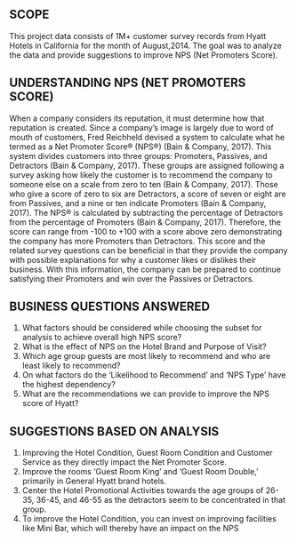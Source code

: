 ## SCOPE
This project data consists of 1M+ customer survey records from Hyatt Hotels in California for the month of August,2014. The goal was to analyze the data and provide suggestions to improve NPS (Net Promoters Score).

## UNDERSTANDING NPS (NET PROMOTERS SCORE)
When a company considers its reputation, it must determine how that reputation is created.  Since a company’s image is largely due to word of mouth of customers, Fred Reichheld devised a system to calculate what he termed as a Net Promoter Score®  (NPS®) (Bain & Company, 2017).  This system divides customers into three groups: Promoters, Passives, and Detractors (Bain & Company, 2017).  These groups are assigned following a survey asking how likely the customer is to recommend the company to someone else on a scale from zero to ten (Bain & Company, 2017).  Those who give a score of zero to six are Detractors, a score of seven or eight are from Passives, and a nine or ten indicate Promoters (Bain & Company, 2017).  The NPS® is calculated by subtracting the percentage of Detractors from the percentage of Promoters (Bain & Company, 2017). Therefore, the score can range from -100 to +100 with a score above zero demonstrating the company has more Promoters than Detractors.  This score and the related survey questions can be beneficial in that they provide the company with possible explanations for why a customer likes or dislikes their business.  With this information, the company can be prepared to continue satisfying their Promoters and win over the Passives or Detractors. 

## BUSINESS QUESTIONS ANSWERED
1.	What factors should be considered while choosing the subset for analysis to achieve overall high NPS score?
2.	What is the effect of NPS on the Hotel Brand and Purpose of Visit?
3.	Which age group guests are most likely to recommend and who are least likely to recommend?
4.	On what factors do the ‘Likelihood to Recommend’ and ‘NPS Type’ have the highest dependency?
5.	What are the recommendations we can provide to improve the NPS score of Hyatt?

## SUGGESTIONS BASED ON ANALYSIS
1. Improving the Hotel Condition, Guest Room Condition and Customer Service as they directly impact the Net Promoter Score.
2. Improve the rooms ‘Guest Room King’ and ‘Guest Room Double,’ primarily in General Hyatt brand hotels.
3. Center the Hotel Promotional Activities towards the age groups of 26-35, 36-45, and 46-55 as the detractors seem to be concentrated in that group.
4. To improve the Hotel Condition, you can invest on improving facilities like Mini Bar, which will thereby have an impact on the NPS
